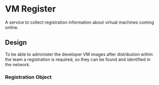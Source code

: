 # VM Register

A service to collect registration information about virtual machines coming online.

## Design

To be able to administer the developer VM images after distribution within the team a registration is required,
so they can be found and identified in the network.

### Registration Object



